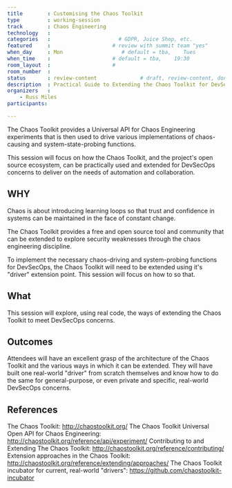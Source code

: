```yaml
---
title        : Customising the Chaos Toolkit
type         : working-session
track        : Chaos Engineering
technology   :
categories   :                      # GDPR, Juice Shop, etc.
featured     :                    # review with summit team "yes"
when_day     : Mon                   # default = tba,    Tues
when_time    :                    # default = tba,    19:30
room_layout  :                    #
room_number  :
status       : review-content              # draft, review-content, done
description  : Practical Guide to Extending the Chaos Toolkit for DevSecOps concerns.
organizers   :
    - Russ Miles
participants:

---
```


The Chaos Toolkit provides a Universal API for Chaos Engineering experiments that is then used to drive various implementations of chaos-causing and system-state-probing functions.

This session will focus on how the Chaos Toolkit, and the project's open source ecosystem, can be practically used and extended for DevSecOps concerns to deliver on the needs of automation and collaboration.

## WHY

Chaos is about introducing learning loops so that trust and confidence in systems can be maintained in the face of constant change.

The Chaos Toolkit provides a free and open source tool and community that can be extended to explore security weaknesses through the chaos engineering discipline.

To implement the necessary chaos-driving and system-probing functions for DevSecOps, the Chaos Toolkit will need to be extended using it's "driver" extension point. This session will focus on how to so that.

## What

This session will explore, using real code, the ways of extending the Chaos Toolkit to meet DevSecOps concerns.

## Outcomes

Attendees will have an excellent grasp of the architecture of the Chaos Toolkit and the various ways in which it can be extended. They will have built one real-world "driver" from scratch themselves and know how to do the same for general-purpose, or even private and specific, real-world DevSecOps concerns.

## References

The Chaos Toolkit: http://chaostoolkit.org/
The Chaos Toolkit Universal Open API for Chaos Engineering: http://chaostoolkit.org/reference/api/experiment/
Contributing to and Extending The Chaos Toolkit: http://chaostoolkit.org/reference/contributing/
Extension approaches in the Chaos Toolkit: http://chaostoolkit.org/reference/extending/approaches/
The Chaos Toolkit incubator for current, real-world "drivers": https://github.com/chaostoolkit-incubator
